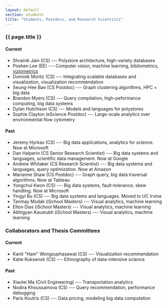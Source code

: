 ```yaml
---
layout: default
section: students
title: "Students, Postdocs, and Research Scientists"
---
```


### {{ page.title }}


#### Current

* Shrainik Jain (CS) --- Polystore architecture, high-variety databases
* Poshen Lee (EE) --- Computer vision, machine learning, bibliometrics, [viziometrics](http://viziometrics.org)
* Dominik Moritz (CS) --- Integrating scalable databases and visualization, visualization recommendation
* Seung-Hee Bae (CS Postdoc) --- Graph clustering algorithms, HPC + big data
* Brandon Myers (CS) --- Query compilation, high-peformance computing, big data systems
* Dylan Hutchison (CS) --- Models and languages for polystores
* Sophie Clayton (eScience Postdoc) --- Large-scale analytics over environmental flow cytometry

#### Past

* Jeremy Hyrkas (CS) --- Big data applications, analytics for science. Now at Microsoft
* Dan Halperin (CS Senior Research Scientist) --- Big data systems and languages, scientific data management. Now at Google
* Andrew Whitaker (CS Research Scientist) --- Big data systems and languages, query optimization. Now at Amazon
* Marianne Shaw (CS Postdoc) --- Graph query, big data traversal algorithms. Now at Tableau
* Yongchul Kwon (CS) --- Big data systems, fault-tolerance, skew handling. Now at Microsoft
* Yingyi Bu (CS) --- Big data systems and languages. Moved to UC Irvine
* Tanmay Modak (iSchool Masters) --- Visual analytics, machine learning 
* Elton Dias (iSchool Masters) --- Visual analytics, machine learning 
* Abhigyan Kaustubh (iSchool Masters) --- Visual analytics, machine learning 

### Collaborators and Thesis Committees

#### Current
* Kanit "Ham" Wongsuphasawat (CS) --- Visualization recommendation
* Katie Kuksenok (CS) --- Ethnography of data-intensive science

#### Past
* Xiaolei Ma (Civil Engineering) --- Transportation analytics
* Nodira Khoussainova (CS) --- Query recommendation, performance debugging
* Paris Koutris (CS) --- Data pricing, modeling big data computation
